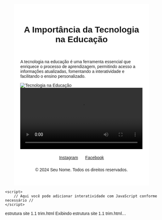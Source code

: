
<!DOCTYPE html>
<html>
<head>
    <title>A Importância da Tecnologia na Educação</title>
    <style>
        body {
            font-family: Arial, sans-serif;
            background-image: url('background.jpg'); /* Substitua 'background.jpg' pela sua imagem de plano de fundo */
            background-size: cover;
        }
        .container {
            width: 80%;
            margin: 0 auto;
            background: white;
            padding: 20px;
        }
        .header, .footer {
            text-align: center;
            padding: 10px 0;
        }
        .main-content {
            margin-top: 20px;
        }
        .social-media-buttons {
            text-align: center;
            margin-top: 20px;
        }
        .social-media-button {
            margin: 0 10px;
            display: inline-block;
        }
        /* Adicione mais estilos conforme necessário */
    </style>
</head>
<body>
    <div class="container">
        <div class="header">
            <h1>A Importância da Tecnologia na Educação</h1>
        </div>
        <div class="main-content">
            <p>A tecnologia na educação é uma ferramenta essencial que enriquece o processo de aprendizagem, permitindo acesso a informações atualizadas, fomentando a interatividade e facilitando o ensino personalizado.</p>
            <img src="technology-in-education.jpg" alt="Tecnologia na Educação" style="max-width: 100%;">
            <!-- Substitua 'technology-in-education.jpg' pela sua imagem -->
            <video width="100%" controls>
                <source src="educational-video.mp4" type="video/mp4">
                <!-- Substitua 'educational-video.mp4' pelo seu vídeo -->
                Seu navegador não suporta vídeo HTML5.
            </video>
        </div>
        <div class="social-media-buttons">
            <a href="https://www.instagram.com/seuusuario" target="_blank" class="social-media-button">Instagram</a>
            <a href="https://www.facebook.com/seuusuario" target="_blank" class="social-media-button">Facebook</a>
        </div>
        <div class="footer">
            <p>&copy; 2024 Seu Nome. Todos os direitos reservados.</p>
        </div>
    </div>

    <script>
        // Aqui você pode adicionar interatividade com JavaScript conforme necessário //
    </script>
</body>
</html>
estrutura site 1.1 trim.html
Exibindo estrutura site 1.1 trim.html…
